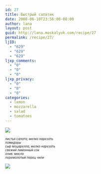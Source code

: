 ```yaml
---
id: 27
title: Быстрый салатик
date: 2008-06-10T23:56:00-08:00
author: lana
layout: post
guid: http://lana.moskalyuk.com/recipe/27
permalink: /recipe/27/
ljID:
  - "629"
  - "629"
  - "629"
ljxp_comments:
  - "0"
  - "0"
  - "0"
ljxp_privacy:
  - "0"
  - "0"
  - "0"
categories:
  - lemon
  - mozzarella
  - salad
  - tomatoes
---
```

![](http://farm4.static.flickr.com/3062/2570000120_339a766277.jpg?v=0)

<span style="font-size: x-small"><em>листья салата, мелко нарезать<br /> помидоры<br /> сыр моцарелла, мелко нарезать<br /> свежий лимонный сок<br /> олив. масло<br /> перемолотый перец чили</em></span>

![](http://farm4.static.flickr.com/3105/2570004714_a116a48ed8.jpg?v=0)